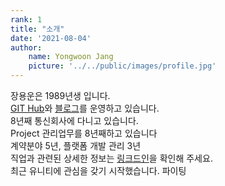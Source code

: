 ```yaml
---
rank: 1
title: "소개" 
date: '2021-08-04'
author:
    name: Yongwoon Jang
    picture: '../../public/images/profile.jpg'
---
```


장용운은 1989년생 입니다. <br />
<a href="https://github.com/YongwoonJang">GIT Hub</a>와 <a href="https://blog.naver.com/jyy3k">블로그</a>를 운영하고 있습니다. <br/> 
8년째 통신회사에 다니고 있습니다. <br />
Project 관리업무를 8년째하고 있습니다 <br />
계약분야 5년, 플랫폼 개발 관리 3년 <br />
직업과 관련된 상세한 정보는 <a href="https://www.linkedin.com/in/용운-장-b551b892/">링크드인</a>을 확인해 주세요. <br/>
최근 유니티에 관심을 갖기 시작했습니다.
파이팅
